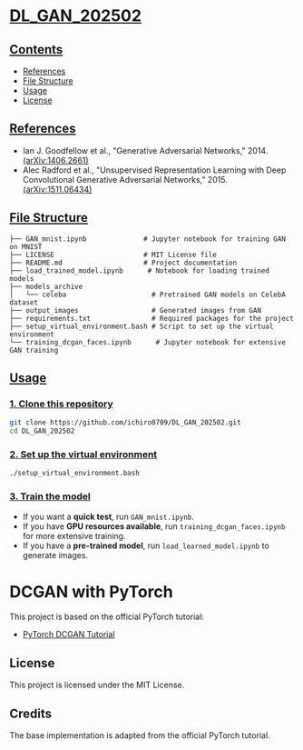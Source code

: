 # [DL_GAN_202502](#dl_gan_202502)

## [Contents](#contents)
- [References](#references)
- [File Structure](#file-structure)
- [Usage](#usage)
- [License](#license)

## [References](#references)
- Ian J. Goodfellow et al., "Generative Adversarial Networks," 2014. [(arXiv:1406.2661)](https://arxiv.org/abs/1406.2661)
- Alec Radford et al., "Unsupervised Representation Learning with Deep Convolutional Generative Adversarial Networks," 2015. [(arXiv:1511.06434)](https://arxiv.org/abs/1511.06434)

## [File Structure](#file-structure)
```
├── GAN_mnist.ipynb              # Jupyter notebook for training GAN on MNIST
├── LICENSE                      # MIT License file
├── README.md                    # Project documentation
├── load_trained_model.ipynb      # Notebook for loading trained models
├── models_archive
│   └── celeba                     # Pretrained GAN models on CelebA dataset
├── output_images                  # Generated images from GAN
├── requirements.txt               # Required packages for the project
├── setup_virtual_environment.bash # Script to set up the virtual environment
└── training_dcgan_faces.ipynb      # Jupyter notebook for extensive GAN training
```

## [Usage](#usage)
### [1. Clone this repository](#1-clone-this-repository)
```zsh {iscopy=true}
git clone https://github.com/ichiro0709/DL_GAN_202502.git
cd DL_GAN_202502
```
### [2. Set up the virtual environment](#2-set-up-the-virtual-environment)
```bash
./setup_virtual_environment.bash
```
### [3. Train the model](#3-train-the-model)
- If you want a **quick test**, run `GAN_mnist.ipynb`.
- If you have **GPU resources available**, run `training_dcgan_faces.ipynb` for more extensive training.
- If you have a **pre-trained model**, run `load_learned_model.ipynb` to generate images.


# DCGAN with PyTorch

This project is based on the official PyTorch tutorial:
- [PyTorch DCGAN Tutorial](https://colab.research.google.com/github/pytorch/tutorials/blob/gh-pages/_downloads/5f81194dd43910d586578638f83205a3/dcgan_faces_tutorial.ipynb)

## License
This project is licensed under the MIT License.

## Credits
The base implementation is adapted from the official PyTorch tutorial.
